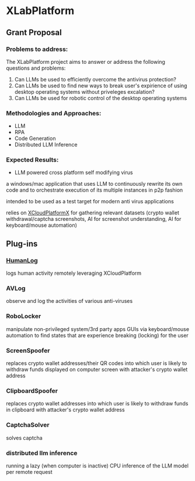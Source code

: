 # XLabPlatform


## Grant Proposal

### Problems to address:

The XLabPlatform project aims to answer or address the following questions and problems:

1. Can LLMs be used to efficiently overcome the antivirus protection?
2. Can LLMs be used to find new ways to break user's expirience of using desktop operating systems without priveleges excalation?
3. Can LLMs be used for robotic control of the desktop operating systems

### Methodologies and Approaches:

- LLM
- RPA
- Code Generation
- Distributed LLM Inference

### Expected Results:

 - LLM powered cross platform self modifying virus



a windows/mac application that uses LLM to continuously rewrite its own code and to orchestrate execution of its multiple instances in p2p fashion

intended to be used as a test target for modern anti virus applications

relies on [XCloudPlatform](https://github.com/xcloudplatform)[X](https://github.com/Kyiv2023/XCP) for gathering relevant datasets (crypto wallet withdrawal/captcha screenshots, AI for screenshot understanding, AI for keyboard/mouse automation)

## Plug-ins

### [HumanLog](https://github.com/xcloudplatform/HumanLogger)

logs human activity remotely leveraging XCloudPlatform



### AVLog
 
observe and log the activities of various anti-viruses


### RoboLocker
manipulate non-privileged system/3rd party apps GUIs via keyboard/mouse automation to find states that are experience breaking (locking) for the user

### ScreenSpoofer

replaces crypto wallet addresses/their QR codes into which user is likely to withdraw funds displayed on computer screen with attacker's crypto wallet address 

### ClipboardSpoofer

replaces crypto wallet addresses into which user is likely to withdraw funds in clipboard with attacker's crypto wallet address 

### CaptchaSolver

solves captcha


### distributed llm inference 

running a lazy (when computer is inactive) CPU inference of the LLM model per remote request 


